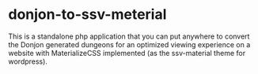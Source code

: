 # donjon-to-ssv-meterial
This is a standalone php application that you can put anywhere to convert the Donjon generated dungeons for an optimized viewing experience on a website with MaterializeCSS implemented (as the ssv-material theme for wordpress).
